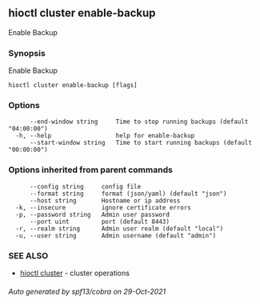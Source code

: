 ## hioctl cluster enable-backup

Enable Backup

### Synopsis

Enable Backup

```
hioctl cluster enable-backup [flags]
```

### Options

```
      --end-window string     Time to stop running backups (default "04:00:00")
  -h, --help                  help for enable-backup
      --start-window string   Time to start running backups (default "00:00:00")
```

### Options inherited from parent commands

```
      --config string     config file
      --format string     format (json/yaml) (default "json")
      --host string       Hostname or ip address
  -k, --insecure          ignore certificate errors
  -p, --password string   Admin user password
      --port uint         port (default 8443)
  -r, --realm string      Admin user realm (default "local")
  -u, --user string       Admin username (default "admin")
```

### SEE ALSO

* [hioctl cluster](hioctl_cluster.md)	 - cluster operations

###### Auto generated by spf13/cobra on 29-Oct-2021
